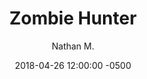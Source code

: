 ---
layout: none
date:   2018-04-26 12:00:00 -0500
categories: student-project
title:  "Zombie Hunter"
author: "Nathan M."
description:

author-url: "https://scratch.mit.edu/users/electro100/"
project-id: "198900688"
---